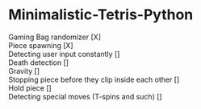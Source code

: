 # Minimalistic-Tetris-Python
Gaming
Bag randomizer [X]               
Piece spawning [X]               
Detecting user input constantly []               
Death detection []               
Gravity []               
Stopping piece before they clip inside each other []               
Hold piece []               
Detecting special moves (T-spins and such) []               
